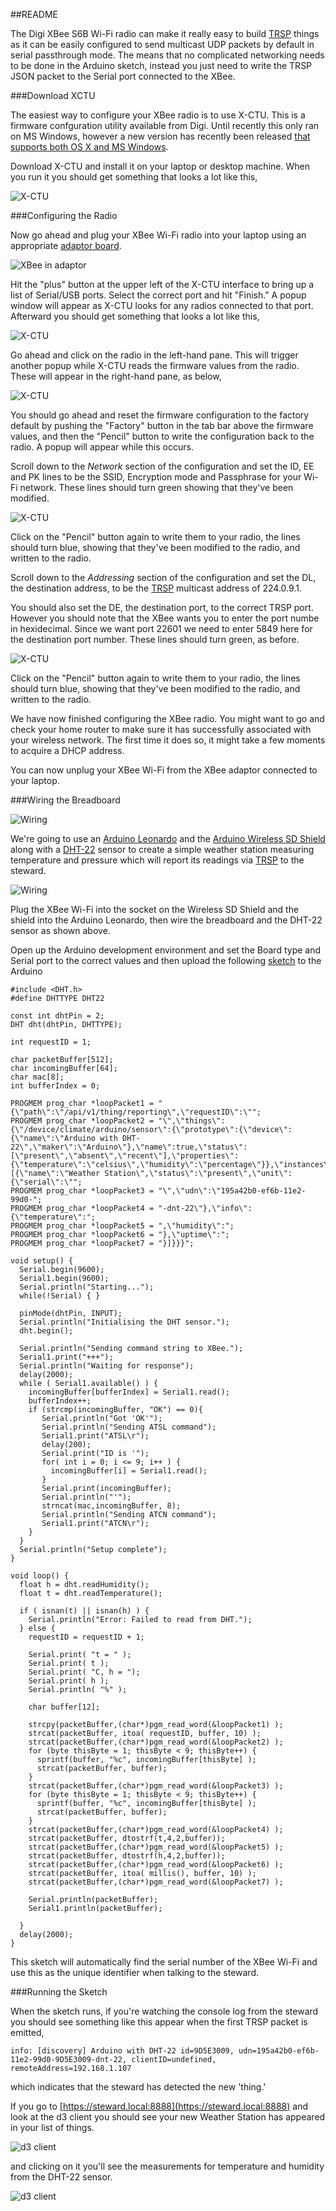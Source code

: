 ##README

The Digi XBee S6B Wi-Fi radio can make it really easy to build [TRSP](https://github.com/TheThingSystem/steward/wiki/Thing-Sensor-Reporting-Protocol) things as it can be easily configured to send multicast UDP packets by default in serial passthrough mode. The means that no complicated networking needs to be done in the Arduino sketch, instead you just need to write the TRSP JSON packet to the Serial port connected to the XBee.

###Download XCTU

The easiest way to configure your XBee radio is to use X-CTU. This is a firmware confguration utility available from Digi. Until recently this only ran on MS Windows, however a new version has recently been released [that supports both OS X and MS Windows](http://www.faludi.com/2013/09/22/new-xctu-for-mac-windows/).

Download X-CTU and install it on your laptop or desktop machine. When you run it you should get something that looks a lot like this,

![X-CTU](images/xctu-1.png)

###Configuring the Radio

Now go ahead and plug your XBee Wi-Fi radio into your laptop using an appropriate [adaptor board](http://www.adafruit.com/products/247).

![XBee in adaptor](images/xbee-1.jpg)

Hit the "plus" button at the upper left of the X-CTU interface to bring up a list of Serial/USB ports. Select the correct port and hit "Finish." A popup window will appear as X-CTU looks for any radios connected to that port. Afterward you should get something that looks a lot like this,

![X-CTU](images/xctu-2.png)

Go ahead and click on the radio in the left-hand pane. This will trigger another popup while X-CTU reads the firmware values from the radio. These will appear in the right-hand pane, as below,

![X-CTU](images/xctu-3.png)

You should go ahead and reset the firmware configuration to the factory default by pushing the "Factory" button in the tab bar above the firmware values, and then the "Pencil" button to write the configuration back to the radio. A popup will appear while this occurs.

Scroll down to the _Network_ section of the configuration and set the ID, EE and PK lines to be the SSID, Encryption mode and Passphrase for your Wi-Fi network. These lines should turn green showing that they've been modified.

![X-CTU](images/xctu-4.png)

Click on the "Pencil" button again to write them to your radio, the lines should turn blue, showing that they've been modified to the radio, and written to the radio.

Scroll down to the _Addressing_ section of the configuration and set the DL, the destination address, to be the [TRSP](https://github.com/TheThingSystem/steward/wiki/Thing-Sensor-Reporting-Protocol) multicast address of 224.0.9.1.

You should also set the DE, the destination port, to the correct TRSP port. However you should note that the XBee wants you to enter the port numbe in hexidecimal. Since we want port 22601 we need to enter 5849 here for the destination port number. These lines should turn green, as before.

![X-CTU](images/xctu-5.png)

Click on the "Pencil" button again to write them to your radio, the lines should turn blue, showing that they've been modified to the radio, and written to the radio.

We have now finished configuring the XBee radio. You might want to go and check your home router to make sure it has successfully associated with your wireless network. The first time it does so, it might take a few moments to acquire a DHCP address.

You can now unplug your XBee Wi-Fi from the XBee adaptor connected to your laptop.

###Wiring the Breadboard

![Wiring](WeatherStationXBeeWiFi.jpg)

We're going to use an [Arduino Leonardo](http://arduino.cc/en/Main/arduinoBoardLeonardo) and the [Arduino Wireless SD Shield](http://arduino.cc/en/Main/ArduinoWirelessShield) along with a [DHT-22](http://www.adafruit.com/products/385) sensor to create a simple weather station measuring temperature and pressure which will report its readings via [TRSP](https://github.com/TheThingSystem/steward/wiki/Thing-Sensor-Reporting-Protocol) to the steward.

![Wiring](WeatherStationXBeeWiFi.png)

Plug the XBee Wi-Fi into the socket on the Wireless SD Shield and the shield into the Arduino Leonardo, then wire the breadboard and the DHT-22 sensor as shown above.

Open up the Arduino development environment and set the Board type and Serial port to the correct values and then upload the following [sketch](WeatherStationXBeeWiFi.ino) to the Arduino

    #include <DHT.h>
    #define DHTTYPE DHT22
    
    const int dhtPin = 2;
    DHT dht(dhtPin, DHTTYPE);
    
    int requestID = 1;
    
    char packetBuffer[512];
    char incomingBuffer[64];
    char mac[8];
    int bufferIndex = 0;
    
    PROGMEM prog_char *loopPacket1 = "{\"path\":\"/api/v1/thing/reporting\",\"requestID\":\"";
    PROGMEM prog_char *loopPacket2 = "\",\"things\":{\"/device/climate/arduino/sensor\":{\"prototype\":{\"device\":{\"name\":\"Arduino with DHT-22\",\"maker\":\"Arduino\"},\"name\":true,\"status\":[\"present\",\"absent\",\"recent\"],\"properties\":{\"temperature\":\"celsius\",\"humidity\":\"percentage\"}},\"instances\":[{\"name\":\"Weather Station\",\"status\":\"present\",\"unit\":{\"serial\":\"";
    PROGMEM prog_char *loopPacket3 = "\",\"udn\":\"195a42b0-ef6b-11e2-99d0-";
    PROGMEM prog_char *loopPacket4 = "-dnt-22\"},\"info\":{\"temperature\":";
    PROGMEM prog_char *loopPacket5 = ",\"humidity\":";
    PROGMEM prog_char *loopPacket6 = "},\"uptime\":";
    PROGMEM prog_char *loopPacket7 = "}]}}}";
    
    void setup() {
      Serial.begin(9600);
      Serial1.begin(9600);
      Serial.println("Starting...");
      while(!Serial) { }
    
      pinMode(dhtPin, INPUT);
      Serial.println("Initialising the DHT sensor.");
      dht.begin();
      
      Serial.println("Sending command string to XBee.");
      Serial1.print("+++");
      Serial.println("Waiting for response");
      delay(2000);
      while ( Serial1.available() ) {
        incomingBuffer[bufferIndex] = Serial1.read();
        bufferIndex++;
        if (strcmp(incomingBuffer, "OK") == 0){
           Serial.println("Got 'OK'");
           Serial.println("Sending ATSL command");
           Serial1.print("ATSL\r");
           delay(200);
           Serial.print("ID is '");
           for( int i = 0; i <= 9; i++ ) {
             incomingBuffer[i] = Serial1.read();
           }
           Serial.print(incomingBuffer);
           Serial.println("'");
           strncat(mac,incomingBuffer, 8);
           Serial.println("Sending ATCN command");
           Serial1.print("ATCN\r");
        }
      }
      Serial.println("Setup complete");
    }
    
    void loop() {
      float h = dht.readHumidity();
      float t = dht.readTemperature();
    
      if ( isnan(t) || isnan(h) ) {
        Serial.println("Error: Failed to read from DHT.");
      } else {
        requestID = requestID + 1;
    
        Serial.print( "t = " );
        Serial.print( t );
        Serial.print( "C, h = ");
        Serial.print( h );
        Serial.println( "%" );
    
        char buffer[12];
    
        strcpy(packetBuffer,(char*)pgm_read_word(&loopPacket1) );
        strcat(packetBuffer, itoa( requestID, buffer, 10) );
        strcat(packetBuffer,(char*)pgm_read_word(&loopPacket2) );
        for (byte thisByte = 1; thisByte < 9; thisByte++) {
          sprintf(buffer, "%c", incomingBuffer[thisByte] );
          strcat(packetBuffer, buffer); 
        }
        strcat(packetBuffer,(char*)pgm_read_word(&loopPacket3) );
        for (byte thisByte = 1; thisByte < 9; thisByte++) {
          sprintf(buffer, "%c", incomingBuffer[thisByte] );
          strcat(packetBuffer, buffer); 
        }  
        strcat(packetBuffer,(char*)pgm_read_word(&loopPacket4) );
        strcat(packetBuffer, dtostrf(t,4,2,buffer));
        strcat(packetBuffer,(char*)pgm_read_word(&loopPacket5) );
        strcat(packetBuffer, dtostrf(h,4,2,buffer));
        strcat(packetBuffer,(char*)pgm_read_word(&loopPacket6) );
        strcat(packetBuffer, itoa( millis(), buffer, 10) );
        strcat(packetBuffer,(char*)pgm_read_word(&loopPacket7) );
    
        Serial.println(packetBuffer); 
        Serial1.println(packetBuffer);
    
      }
      delay(2000);
    }	

This sketch will automatically find the serial number of the XBee Wi-Fi and use this as the unique identifier when talking to the steward.

###Running the Sketch

When the sketch runs, if you're watching the console log from the steward you should see something like this appear when the first TRSP packet is emitted,

    info: [discovery] Arduino with DHT-22 id=9D5E3009, udn=195a42b0-ef6b-11e2-99d0-9D5E3009-dnt-22, clientID=undefined, remoteAddress=192.168.1.107

which indicates that the steward has detected the new 'thing.'

If you go to [https://steward.local:8888](https://steward.local:8888) and look at the d3 client you should see your new Weather Station has appeared in your list of things.

![d3 client](images/d3-1.png)

and clicking on it you'll see the measurements for temperature and humidity from the DHT-22 sensor.

![d3 client](images/d3-2.png)



